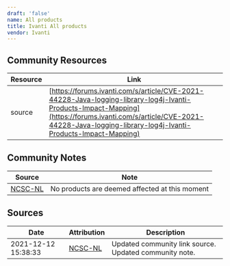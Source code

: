 ```yaml
---
draft: 'false'
name: All products
title: Ivanti All products
vendor: Ivanti
---
```



## Community Resources
| Resource | Link |
| --- | --- |
| source | [https://forums.ivanti.com/s/article/CVE-2021-44228-Java-logging-library-log4j-Ivanti-Products-Impact-Mapping](https://forums.ivanti.com/s/article/CVE-2021-44228-Java-logging-library-log4j-Ivanti-Products-Impact-Mapping) |

## Community Notes
| Source | Note |
| --- | --- |
| [NCSC-NL](https://github.com/NCSC-NL/log4shell/blob/main/software/README.md) | No products are deemed affected at this moment |

## Sources
| Date | Attribution | Description |
| --- | --- | --- |
| 2021-12-12 15:38:33 | [NCSC-NL](https://github.com/NCSC-NL/log4shell/blob/main/software/README.md) | Updated community link source. Updated community note.  |
